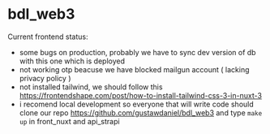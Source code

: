 # bdl_web3

Current frontend status:
- some bugs on production, probably we have to sync dev version of db with this one which is deployed
- not working otp beacuse we have blocked mailgun account ( lacking privacy policy )
- not installed tailwind, we should follow this https://frontendshape.com/post/how-to-install-tailwind-css-3-in-nuxt-3
- i recomend local development so everyone that will write code should clone our repo https://github.com/gustawdaniel/bdl_web3 and type `make up` in front_nuxt and api_strapi
